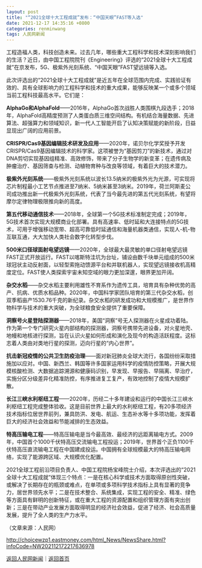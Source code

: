 ```yaml
---
layout: post
title: "“2021全球十大工程成就”发布：“中国天眼”FAST等入选"
date: 2021-12-17 14:35:16 +0800
categories: renminwang
tags: 人民网新闻
---
```

<p>工程造福人类，科技创造未来。过去几年，哪些重大工程科学和技术深刻影响我们的生活？近日，由中国工程院院刊《Engineering》评选的“2021全球十大工程成就”在京发布，5G、极紫外光刻系统、“中国天眼”FAST望远镜等入选。</p>
 <p>此次评选出的“2021全球十大工程成就”是近五年在全球范围内完成、实践验证有效的、具有全球影响力的工程科学和技术的重大成果，能够反映某一个或多个领域当前工程科技最高水平。它们是：</p>
 <p><strong>AlphaGo和AlphaFold</strong>——2016年，AlphaGo首次战胜人类围棋九段选手；2018年，AlphaFold高精度预测了人类蛋白质三维空间结构。有机结合海量数据、先进算法、超强算力和领域知识，新一代人工智能开启了认知决策赋能的新阶段，日益显现出广阔的应用前景。</p>
 <p><strong>CRISPR/Cas9基因编辑技术研发及应用</strong>——2020年，诺贝尔化学奖授予开发CRISPR/Cas9基因编辑技术的科学家。这项被誉为“基因剪刀”的新技术，通过对DNA剪切实现基因组精准、高效修饰，带来了分子生物学的新变革；在遗传病及肿瘤治疗、基因筛查与检测、动植物育种与改良等领域，有着巨大的技术潜力。</p>
 <p><strong>极紫外光刻系统</strong>——极紫外光刻系统以波长13.5纳米的极紫外光为光源，可实现将芯片制程最小工艺节点推进至7纳米、5纳米甚至3纳米。2019年，荷兰阿斯麦公司成功推出新一代极紫外光刻系统，代表了当今最先进的第五代光刻系统，有望将摩尔定律物理极限推向新的高度。</p>
 <p><strong>第五代移动通信技术</strong>——2018年，全球第一个5G技术标准制定完成；2019年，5G技术首次实现大规模商业化部署。具有高速率、低时延和大连接特点的5G技术，可用于增强移动宽带、超高可靠低时延通信和海量机器类通信，实现人-机-物互联互通，大大加快人类社会数字化转型步伐。</p>
 <p><strong>500米口径球面射电望远镜</strong>——2020年，全球最大最灵敏的单口径射电望远镜FAST正式开放运行。FAST以喀斯特洼坑为台址，铺设由数千块单元组成的500米球冠状主动反射面，以轻型索拖动馈源平台和并联机器人，实现望远镜接收机高精度定位。FAST使人类探索宇宙未知空域的眼力更加深邃，眼界更加开阔。</p>
 <p><strong>杂交水稻</strong>——杂交水稻主要利用雄性不育系作为遗传工具，培育具有杂种优势的高产、抗病、优质水稻品种。2020年，中国科学家团队培育的第三代杂交水稻，创双季稻亩产1530.76千克的新纪录。杂交水稻的研发成功和大规模推广，是世界作物科学与技术的重大突破，为全球粮食安全提供了重要保障。</p>
 <p><strong>洞察号火星登陆探测器</strong>——2018年，美国“洞察”号无人探测器在火星成功着陆。作为第一个专门研究火星内部结构的探测器，洞察号携带先进设备，对火星地壳、地幔和地核进行探测，旨在认识火星如何形成和演化及现今的构造活跃程度。这标志着人类由对类地行星的探测，迈向行星的“内心世界”。</p>
 <p><strong>抗击新冠疫情的公共卫生防疫治理</strong>——面对新冠肺炎全球大流行，各国纷纷采取措施加以应对。中国、新西兰、韩国等许多国家运用科学的疫情防控策略，开展大规模核酸检测、大数据追踪溯源和健康码识别，早发现、早报告、早隔离、早治疗，实施分区分级差异化精准防控，有序推进复工复产，有效地控制了疫情大规模扩散。</p>
 <p><strong>长江三峡水利枢纽工程</strong>——2020年，历经二十多年建设和运行的中国长江三峡水利枢纽工程完成整体验收。这是目前世界上最大的水利枢纽工程，有20多项经济技术指标位居世界前列，兼具防洪、发电、航运、生态补水等十多项功能，发挥着巨大的经济社会效益和节能减排的生态效益。</p>
 <p><strong>特高压输电工程</strong>——特高压输电是当今最高效、最经济的远距离输电方式。2009年，中国首个1000千伏特高压交流输电工程投运；2019年，世界首个正负1100千伏特高压直流输电工程在中国建成投运。中国拥有全球规模最大的特高压输电网络，实现了能源跨区域、大规模优化配置。</p>
 <p>2021全球工程前沿项目负责人、中国工程院杨宝峰院士介绍，本次评选出的“2021全球十大工程成就”体现三个特点：一是在核心科学或技术方面取得原创性突破，或解决了长期存在的瓶颈或难点，在单项或多项科学技术指标上具有显著的竞争力，居世界领先水平；二是在技术整合、系统集成，实现工程的安全、精准、绿色等方面具有鲜明的创新特征，或在重大工程的资源配置和组织管理方面有突出创新；三是在带动产业发展方面取得明显的经济社会效益，促进了经济、社会高质量发展，提升了全人类的生产力水平。</p><p class="em_media">（文章来源：人民网）</p>

<http://choicewzp1.eastmoney.com/html_News/NewsShare.html?infoCode=NW202112172217636978>

[返回人民网新闻](//finews.withounder.com/category/renminwang.html)｜[返回首页](//finews.withounder.com/)